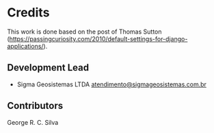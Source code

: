 Credits
=======

This work is done based on the post of Thomas Sutton (https://passingcuriosity.com/2010/default-settings-for-django-applications/).

Development Lead
----------------

* Sigma Geosistemas LTDA <atendimento@sigmageosistemas.com.br>

Contributors
------------

George R. C. Silva